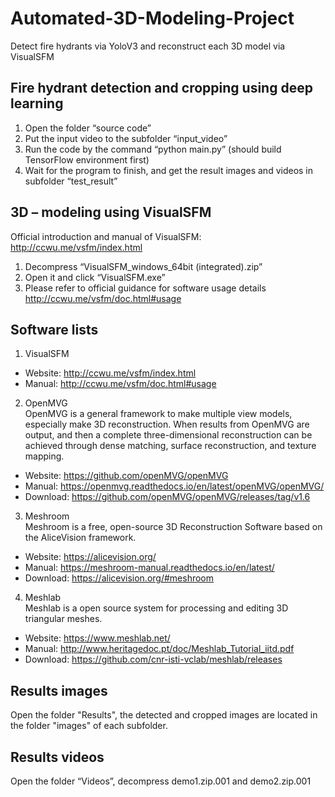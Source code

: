 # Automated-3D-Modeling-Project
 Detect fire hydrants via YoloV3 and reconstruct each 3D model via VisualSFM

##	Fire hydrant detection and cropping using deep learning
1.	Open the folder “source code”
2.	Put the input video to the subfolder “input_video”
3.	Run the code by the command “python main.py” (should build TensorFlow environment first)
4.	Wait for the program to finish, and get the result images and videos in subfolder “test_result”
##	3D – modeling using VisualSFM
Official introduction and manual of VisualSFM:  http://ccwu.me/vsfm/index.html
1.	Decompress “VisualSFM_windows_64bit (integrated).zip”
2.	Open it and click “VisualSFM.exe”
3.	Please refer to official guidance for software usage details
http://ccwu.me/vsfm/doc.html#usage
##	Software lists
1.	VisualSFM  
- Website: http://ccwu.me/vsfm/index.html
- Manual: http://ccwu.me/vsfm/doc.html#usage
2.	OpenMVG  
OpenMVG is a general framework to make multiple view models, especially make 3D reconstruction. When results from OpenMVG are output, and then a complete three-dimensional reconstruction can be achieved through dense matching, surface reconstruction, and texture mapping.
- Website: https://github.com/openMVG/openMVG
- Manual: https://openmvg.readthedocs.io/en/latest/openMVG/openMVG/
- Download: https://github.com/openMVG/openMVG/releases/tag/v1.6
3.	Meshroom  
Meshroom is a free, open-source 3D Reconstruction Software based on the AliceVision framework.
- Website: https://alicevision.org/
- Manual: https://meshroom-manual.readthedocs.io/en/latest/
- Download: https://alicevision.org/#meshroom
4.	Meshlab  
Meshlab is a open source system for processing and editing 3D triangular meshes.
- Website: https://www.meshlab.net/
- Manual: http://www.heritagedoc.pt/doc/Meshlab_Tutorial_iitd.pdf
- Download: https://github.com/cnr-isti-vclab/meshlab/releases
## Results images
Open the folder "Results", the detected and cropped images are located in the folder "images" of each subfolder.
## Results videos
Open the folder “Videos”, decompress demo1.zip.001 and demo2.zip.001
